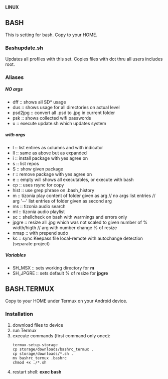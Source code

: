 #### LINUX
## BASH

This is setting for bash. Copy to your HOME.

### Bashupdate.sh

Updates all profiles with this set. Copies files with dot thru all users includes root.

### Aliases

##### NO args

- dff :: shows all SD* usage
- dus :: shows usage for all directories on actual level
- psd2jpg :: convert all .psd to .jpg in current folder
- psk :: shows collected wifi passwords
- u :: execute update.sh which updates system

##### with args

- l :: list entires as columns and with indicator
- ll :: same as above but as expanded
- i :: install package with yes agree on
- s :: list repos
- S :: show given package
- r :: remove package with yes agree on
- e :: empty will shows all executables, or execute with bash
- cp :: uses rsync for copy
- hist :: use grep phrase on .bash_history
- m :: tizonia play content of folder given as arg // no args list entries // arg '--' list entries of folder given as second arg
- ms :: tizonia audio search
- ml :: tizonia audio playlist
- sc :: shellcheck on bash with warrnings and errors only
- jpgre :: resize all .jpg which was not scaled to given number of % width/higth // arg with number change % of resize
- nmap :: with prepend sudo
- kc :: sync Keepass file local-remote with autochange detection (separate project)

##### Variables

- SH_MSX :: sets working directory for **m**
- SH_JPGRE :: sets default % of resize for **jpgre**

## BASH.TERMUX

Copy to your HOME under Termux on your Android device.

### Installation

1. download files to device
2. run Termux
3. execute commands (first command only once):
    ```
    termux-setup-storage
    cp storage/downloads/bashrc_termux .
    cp storage/downloads/*.sh .
    mv bashrc_termux .bashrc
    chmod +x ./*.sh
    ```
4. restart shell: **exec bash**
